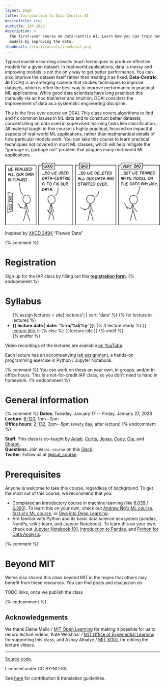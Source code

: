```yaml
---
layout: page
title: Introduction to Data-Centric AI
nositetitle: true
subtitle: IAP 2023
description: >
  The first-ever course on data-centric AI. Learn how you can train better ML
  models by improving the data.
thumbnail: /static/assets/thumbnail.png
---
```


Typical machine learning classes teach techniques to produce effective models for a given dataset. In real-world applications, data is messy and improving models is not the only way to get better performance. You can also improve the dataset itself rather than treating it as fixed. **Data-Centric AI** (DCAI) is an emerging science that studies techniques to improve datasets, which is often the best way to improve performance in practical ML applications. While good data scientists have long practiced this manually via ad hoc trial/error and intuition, DCAI considers the improvement of data as a systematic engineering discipline.

This is the first-ever course on DCAI. This class covers algorithms to find and fix common issues in ML data and to construct better datasets, concentrating on data used in supervised learning tasks like classification. All material taught in this course is highly practical, focused on impactful aspects of real-world ML applications, rather than mathematical details of how particular models work.  You can take this course to learn practical techniques not covered in most ML classes, which will help mitigate the “garbage in, garbage out” problem that plagues many real-world ML applications.

![Flawed Data](/static/assets/flawed_data.png)

<p class="small center">Inspired by <a href="https://xkcd.com/2494/">XKCD 2494</a> &ldquo;Flawed Data&rdquo;</p>

{% comment %}
# Registration

Sign up for the IAP class by filling out this [**registration form**](https://forms.gle/iYB9bQeDgwVySpCp8).
{% endcomment %}

# Syllabus

<ul>
{% assign lectures = site['lectures'] | sort: 'date' %}
{% for lecture in lectures %}
    <li>
    <strong>{{ lecture.date | date: '%-m/%d/%y' }}</strong>:
    {% if lecture.ready %}
        <a href="{{ lecture.url }}">{{ lecture.title }}</a>
    {% else %}
        {{ lecture.title }}
    {% endif %}
    </li>
{% endfor %}
</ul>

Video recordings of the lectures are available <a href="https://www.youtube.com/watch?v=ayzOzZGHZy4&list=PLnSYPjg2dHQKdig0vVbN-ZnEU0yNJ1mo5">on YouTube</a>.

Each lecture has an accompanying [lab
assignment](https://github.com/dcai-course/dcai-lab), a hands-on programming
exercise in Python / Jupyter Notebook.

{% comment %}
You can work on these on your own, in
groups, and/or in office hours. This is a not-for-credit IAP class, so you
don't need to hand in homework.
{% endcomment %}

# General information

{% comment %}
**Dates**: Tuesday, January 17 -- Friday, January 27, 2023<br>
**Lecture**: [6-120](https://whereis.mit.edu/?go=6), 1pm--2pm<br>
**Office hours**: [2-132](https://whereis.mit.edu/?go=2), 3pm--5pm (every day, after lecture)
{% endcomment %}

**Staff**: This class is co-taught by [Anish](https://www.anish.io/), [Curtis](https://www.curtisnorthcutt.com/), [Jonas](https://people.csail.mit.edu/jonasmueller/), [Cody](https://www.codycoleman.com/), [Ola](https://olazytek.mit.edu/), and [Sharon](https://twitter.com/realSharonZhou).<br>
**Questions**: Join `#dcai-course` on this [Slack](https://cleanlab.ai/slack/).<br>
**Twitter**: Follow us at [@dcai_course](https://twitter.com/dcai_course).

# Prerequisites

Anyone is welcome to take this course, regardless of background. To
get the most out of this course, we recommend that you:

- Completed an introductory course in machine learning (like [6.036 / 6.390](https://introml.mit.edu/)). To learn this on your own, check out [Andrew Ng's ML course](https://www.coursera.org/learn/machine-learning), [fast.ai's ML course](https://course.fast.ai/), or [Dive into Deep Learning](https://d2l.ai/).
- Are familiar with Python and its basic data science ecosystem (pandas, NumPy, scikit-learn, and Jupyter Notebook). To learn this on your own, check out [Jupyter Notebook 101](https://github.com/fastai/fastbook/blob/master/app_jupyter.ipynb), [Introduction to Pandas](https://walkwithfastai.com/Pandas), and [Python for Data Analysis](https://www.coursera.org/projects/python-for-data-analysis-numpy).

{% comment %}
# Beyond MIT

We've also shared this class beyond MIT in the hopes that others may
benefit from these resources. You can find posts and discussion on

TODO links, once we publish the class

{% endcomment %}

## Acknowledgements

We thank Elaine Mello / [MIT Open Learning](https://openlearning.mit.edu/) for
making it possible for us to record lecture videos, Kate Weishaar / [MIT Office
of Experiential Learning](https://elo.mit.edu/) for supporting this class, and
Ashay Athalye / [MIT SOUL](https://mitsoul.org/) for editing the lecture
videos.

---

<div class="small center">
<p><a href="https://github.com/dcai-course/dcai-course">Source code</a>.</p>
<p>Licensed under CC BY-NC-SA.</p>
<p>See <a href="/license/">here</a> for contribution &amp; translation guidelines.</p>
</div>
